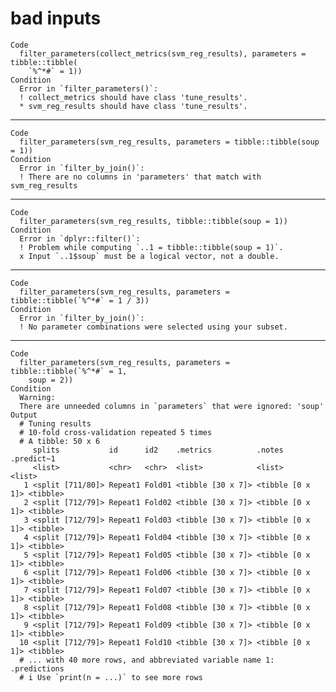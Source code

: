 # bad inputs

    Code
      filter_parameters(collect_metrics(svm_reg_results), parameters = tibble::tibble(
        `%^*#` = 1))
    Condition
      Error in `filter_parameters()`:
      ! collect_metrics should have class 'tune_results'.
      * svm_reg_results should have class 'tune_results'.

---

    Code
      filter_parameters(svm_reg_results, parameters = tibble::tibble(soup = 1))
    Condition
      Error in `filter_by_join()`:
      ! There are no columns in 'parameters' that match with svm_reg_results

---

    Code
      filter_parameters(svm_reg_results, tibble::tibble(soup = 1))
    Condition
      Error in `dplyr::filter()`:
      ! Problem while computing `..1 = tibble::tibble(soup = 1)`.
      x Input `..1$soup` must be a logical vector, not a double.

---

    Code
      filter_parameters(svm_reg_results, parameters = tibble::tibble(`%^*#` = 1 / 3))
    Condition
      Error in `filter_by_join()`:
      ! No parameter combinations were selected using your subset.

---

    Code
      filter_parameters(svm_reg_results, parameters = tibble::tibble(`%^*#` = 1,
        soup = 2))
    Condition
      Warning:
      There are unneeded columns in `parameters` that were ignored: 'soup'
    Output
      # Tuning results
      # 10-fold cross-validation repeated 5 times 
      # A tibble: 50 x 6
         splits           id      id2    .metrics          .notes           .predict~1
         <list>           <chr>   <chr>  <list>            <list>           <list>    
       1 <split [711/80]> Repeat1 Fold01 <tibble [30 x 7]> <tibble [0 x 1]> <tibble>  
       2 <split [712/79]> Repeat1 Fold02 <tibble [30 x 7]> <tibble [0 x 1]> <tibble>  
       3 <split [712/79]> Repeat1 Fold03 <tibble [30 x 7]> <tibble [0 x 1]> <tibble>  
       4 <split [712/79]> Repeat1 Fold04 <tibble [30 x 7]> <tibble [0 x 1]> <tibble>  
       5 <split [712/79]> Repeat1 Fold05 <tibble [30 x 7]> <tibble [0 x 1]> <tibble>  
       6 <split [712/79]> Repeat1 Fold06 <tibble [30 x 7]> <tibble [0 x 1]> <tibble>  
       7 <split [712/79]> Repeat1 Fold07 <tibble [30 x 7]> <tibble [0 x 1]> <tibble>  
       8 <split [712/79]> Repeat1 Fold08 <tibble [30 x 7]> <tibble [0 x 1]> <tibble>  
       9 <split [712/79]> Repeat1 Fold09 <tibble [30 x 7]> <tibble [0 x 1]> <tibble>  
      10 <split [712/79]> Repeat1 Fold10 <tibble [30 x 7]> <tibble [0 x 1]> <tibble>  
      # ... with 40 more rows, and abbreviated variable name 1: .predictions
      # i Use `print(n = ...)` to see more rows

